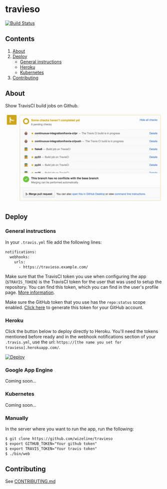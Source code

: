 # travieso

[![Build Status](https://travis-ci.org/wizeline/travieso.svg?branch=master)](https://travis-ci.org/wizeline/travieso)


## Contents

1. [About](#about)
2. [Deploy](#deploy)
    - [General instructions](#general-instructions)
    - [Heroku](#heroku)
    - [Kubernetes](#kubernetes)
3. [Contributing](#contributing)


## About

Show TravisCI build jobs on Github.

![travieso](travieso.gif)


## Deploy

### General instructions

In your `.travis.yml` file add the following lines:

```
notifications:
  webhooks:
    urls:
      - https://travieso.example.com/
```

Make sure that the TravisCI token you use when configuring the app (`$TRAVIS_TOKEN`) is the TravisCI token for the
user that was used to setup the repository. You can find this token, which you can find in the user's profile
page. [More information](https://docs.travis-ci.com/user/notifications/#Authorization-for-Webhooks).

Make sure the GitHub token that you use has the `repo:status` scope enabled.
[Click here](https://github.com/settings/tokens/new) to generate this token for your GitHub account.

### Heroku

Click the button below to deploy directly to Heroku. You'll need the tokens mentioned before ready and in the
webhook notifications section of your `.travis.yml`, use the url: `https://[the name you set for travieso].herokuapp.com/`.

[![Deploy](https://www.herokucdn.com/deploy/button.svg)](https://heroku.com/deploy)

### Google App Engine

Coming soon...

### Kubernetes

Coming soon...

### Manually

In the server where you want to run the app, run the following:

```
$ git clone https://github.com/wizeline/travieso
$ export GITHUB_TOKEN="Your github token"
$ export TRAVIS_TOKEN="Your travis token"
$ ./bin/web
```

## Contributing

See [CONTRIBUTING.md](#CONTRIBUTING.md)
